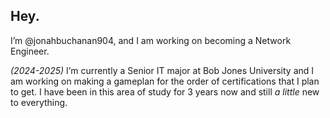 ## Hey.

I’m @jonahbuchanan904, and I am working on becoming a Network Engineer. 

*(2024-2025)* I’m currently a Senior IT major at Bob Jones University and I am working on making a gameplan for the order of certifications that I plan to get. I have been in this area of study for 3 years now and still *a little* new to everything.

<!---
jonahbuchanan904/jonahbuchanan904 is a ✨ special ✨ repository because its `README.md` (this file) appears on your GitHub profile.
You can click the Preview link to take a look at your changes.
--->

